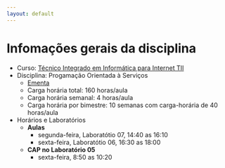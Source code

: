 ```yaml
---
layout: default
---
```


# [](#header-1) Infomações gerais da disciplina

- Curso: [Técnico Integrado em Informática para Internet TII](http://diatinf.ifrn.edu.br/doku.php?id=cursos:tecnicos:ii:start)
- Disciplina: Progamação Orientada à Serviços
  - [Ementa](http://diatinf.ifrn.edu.br/lib/exe/fetch.php?media=cursos:tecnicos:ii:info4_-_programacao_orientada_a_servicos.pdf)
  - Carga horária total: 160 horas/aula
  - Carga horária semanal: 4 horas/aula
  - Carga horária por bimestre: 10 semanas com carga-horária de 40 horas/aula
- Horários e Laboratórios
  - **Aulas**
    - segunda-feira, Laboratótio 07, 14:40 as 16:10 
    - sexta-feira, Laboratótio 06, 16:30 as 18:00 
  - __CAP no Laboratório 05__
    - sexta-feira, 8:50 as 10:20